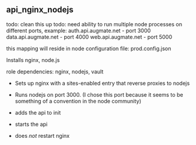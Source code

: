 api_nginx_nodejs
----------------


todo: clean this up
todo: need ability to run multiple node processes on different ports, example:
auth.api.augmate.net - port 3000
data.api.augmate.net - port 4000
web.api.augmate.net - port 5000

this mapping will reside in node configuration file: prod.config.json

Installs nginx, node.js


role dependencies: nginx, nodejs, vault


 + Sets up nginx with a sites-enabled entry that reverse proxies to nodejs
 
 + Runs nodejs on port 3000.  (I chose this port because it seems to be something of a convention in the node community)

 + adds the api to init

 + starts the api

 + does _not_ restart nginx
